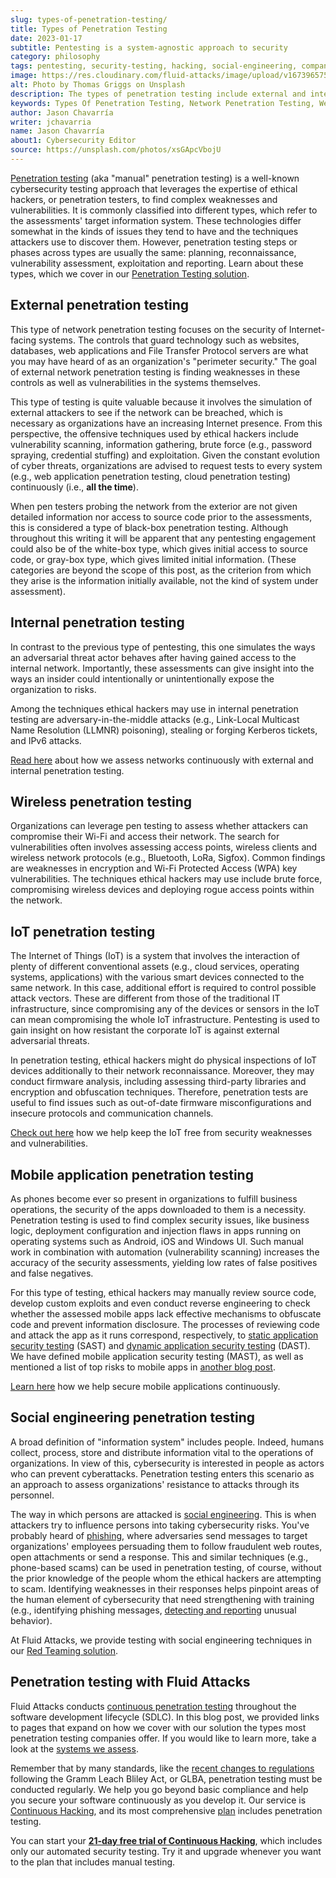 ```yaml
---
slug: types-of-penetration-testing/
title: Types of Penetration Testing
date: 2023-01-17
subtitle: Pentesting is a system-agnostic approach to security
category: philosophy
tags: pentesting, security-testing, hacking, social-engineering, company, cybersecurity
image: https://res.cloudinary.com/fluid-attacks/image/upload/v1673965755/blog/types-of-penetration-testing/cover_pentesting.webp
alt: Photo by Thomas Griggs on Unsplash
description: The types of penetration testing include external and internal network, wireless, IoT, mobile application and social engineering pentesting. Learn more here.
keywords: Types Of Penetration Testing, Network Penetration Testing, Web Application Penetration Testing, External Penetration Testing, Application Penetration Testing, Internal Penetration Testing, Mobile Application Penetration Testing, Ethical Hacking, Pentesting
author: Jason Chavarría
writer: jchavarria
name: Jason Chavarría
about1: Cybersecurity Editor
source: https://unsplash.com/photos/xsGApcVbojU
---
```


[Penetration testing](../what-is-manual-penetration-testing/)
(aka "manual" penetration testing)
is a well-known cybersecurity testing approach
that leverages the expertise of ethical hackers,
or penetration testers,
to find complex weaknesses and vulnerabilities.
It is commonly classified into different types,
which refer to the assessments' target information system.
These technologies differ somewhat in the kinds of issues
they tend to have
and the techniques attackers use to discover them.
However,
penetration testing steps or phases across types are usually the same:
planning, reconnaissance, vulnerability assessment, exploitation and reporting.
Learn about these types,
which we cover in our [Penetration Testing solution](../../solutions/penetration-testing/).

## External penetration testing

This type of network penetration testing focuses on the security
of Internet-facing systems.
The controls that guard technology such as websites,
databases,
web applications
and File Transfer Protocol servers
are what you may have heard of as an organization's "perimeter security."
The goal of external network penetration testing
is finding weaknesses in these controls
as well as vulnerabilities in the systems themselves.

This type of testing is quite valuable
because it involves the simulation of external attackers
to see if the network can be breached,
which is necessary
as organizations have an increasing Internet presence.
From this perspective,
the offensive techniques used by ethical hackers include
vulnerability scanning,
information gathering,
brute force (e.g., password spraying, credential stuffing)
and exploitation.
Given the constant evolution of cyber threats,
organizations are advised to request tests to every system
(e.g., web application penetration testing,
cloud penetration testing)
continuously (i.e., **all the time**).

When pen testers probing the network from the exterior
are not given detailed information
nor access to source code prior to the assessments,
this is considered a type of black-box penetration testing.
Although throughout this writing it will be apparent
that any pentesting engagement could also be of the white-box type,
which gives initial access to source code,
or gray-box type,
which gives limited initial information.
(These categories are beyond the scope of this post,
as the criterion from which they arise is the information initially available,
not the kind of system under assessment).

## Internal penetration testing

In contrast to the previous type of pentesting,
this one simulates the ways an adversarial threat actor behaves
after having gained access to the internal network.
Importantly,
these assessments can give insight
into the ways an insider could intentionally
or unintentionally expose the organization to risks.

Among the techniques ethical hackers may use in internal penetration testing
are adversary-in-the-middle attacks
(e.g., Link-Local Multicast Name Resolution (LLMNR) poisoning),
stealing or forging Kerberos tickets,
and IPv6 attacks.

[Read here](../../systems/networks-and-hosts/)
about how we assess networks continuously
with external and internal penetration testing.

## Wireless penetration testing

Organizations can leverage pen testing
to assess whether attackers can compromise their Wi-Fi
and access their network.
The search for vulnerabilities often involves assessing access points,
wireless clients
and wireless network protocols (e.g., Bluetooth, LoRa, Sigfox).
Common findings are weaknesses in encryption
and Wi-Fi Protected Access (WPA) key vulnerabilities.
The techniques ethical hackers may use include brute force,
compromising wireless devices
and deploying rogue access points within the network.

<div>
<cta-banner
buttontxt="Read more"
link="/solutions/penetration-testing/"
title="Get started with Fluid Attacks' Penetration Testing solution
right now"
/>
</div>

## IoT penetration testing

The Internet of Things (IoT) is a system
that involves the interaction of plenty of different conventional assets
(e.g., cloud services, operating systems, applications)
with the various smart devices connected to the same network.
In this case,
additional effort is required to control possible attack vectors.
These are different from those of the traditional IT infrastructure,
since compromising any of the devices or sensors in the IoT
can mean compromising the whole IoT infrastructure.
Pentesting is used to gain insight on how resistant the corporate IoT is
against external adversarial threats.

In penetration testing,
ethical hackers might do physical inspections of IoT devices
additionally to their network reconnaissance.
Moreover,
they may conduct firmware analysis,
including assessing third-party libraries
and encryption and obfuscation techniques.
Therefore,
penetration tests are useful
to find issues such as out-of-date firmware misconfigurations
and insecure protocols and communication channels.

[Check out here](../../systems/iot/)
how we help keep the IoT free from security weaknesses and vulnerabilities.

## Mobile application penetration testing

As phones become ever so present in organizations
to fulfill business operations,
the security of the apps downloaded to them is a necessity.
Penetration testing is used to find complex security issues,
like business logic, deployment configuration and injection flaws
in apps running on operating systems such as Android, iOS and Windows UI.
Such manual work
in combination with automation (vulnerability scanning)
increases the accuracy of the security assessments,
yielding low rates of false positives and false negatives.

For this type of testing,
ethical hackers may manually review source code,
develop custom exploits
and even conduct reverse engineering
to check whether the assessed mobile apps lack effective mechanisms
to obfuscate code and prevent information disclosure.
The processes of reviewing code and attack the app as it runs correspond,
respectively,
to [static application security testing](../../product/sast/) (SAST)
and [dynamic application security testing](../../product/dast/) (DAST).
We have defined mobile application security testing (MAST),
as well as mentioned a list of top risks to mobile apps
in [another blog post](../what-is-mast/).

[Learn here](../../systems/mobile-apps/)
how we help secure mobile applications continuously.

## Social engineering penetration testing

A broad definition of "information system" includes people.
Indeed,
humans collect, process, store and distribute information
vital to the operations of organizations.
In view of this,
cybersecurity is interested in people
as actors who can prevent cyberattacks.
Penetration testing enters this scenario
as an approach to assess organizations' resistance to attacks
through its personnel.

The way in which persons are attacked is [social engineering](../social-engineering/).
This is when attackers try to influence persons
into taking cybersecurity risks.
You've probably heard of [phishing](../phishing/),
where adversaries send messages to target organizations' employees
persuading them to follow fraudulent web routes,
open attachments
or send a response.
This and similar techniques
(e.g., phone-based scams)
can be used in penetration testing,
of course,
without the prior knowledge of the people
whom the ethical hackers are attempting to scam.
Identifying weaknesses in their responses
helps pinpoint areas of the human element of cybersecurity
that need strengthening with training
(e.g., identifying phishing messages,
[detecting and reporting](../human-security-sensor/) unusual behavior).

At Fluid Attacks,
we provide testing with social engineering techniques
in our [Red Teaming solution](../../solutions/red-teaming/).

## Penetration testing with Fluid Attacks

Fluid Attacks conducts [continuous penetration testing](../../solutions/penetration-testing/)
throughout the software development lifecycle (SDLC).
In this blog post,
we provided links to pages
that expand on how we cover with our solution
the types most penetration testing companies offer.
If you would like to learn more,
take a look at the [systems we assess](../../systems/).

Remember
that by many standards,
like the [recent changes to regulations](https://www.federalregister.gov/documents/2021/12/09/2021-25736/standards-for-safeguarding-customer-information)
following the Gramm Leach Bliley Act,
or GLBA,
penetration testing must be conducted regularly.
We help you go beyond basic compliance
and help you secure your software continuously as you develop it.
Our service is [Continuous Hacking](../../services/continuous-hacking/),
and its most comprehensive [plan](../../plans/) includes penetration testing.

You can start your [**21-day free trial of Continuous Hacking**](https://app.fluidattacks.com/SignUp),
which includes only our automated security testing.
Try it
and upgrade whenever you want
to the plan that includes manual testing.
